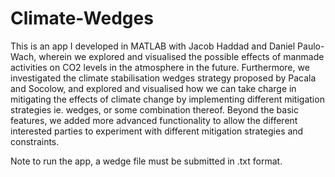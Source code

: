 # Climate-Wedges

This is an app I developed in MATLAB with Jacob Haddad and Daniel Paulo-Wach, wherein we explored and visualised the possible effects of manmade activities on CO2 levels in the atmosphere in the future. Furthermore, we investigated the climate stabilisation wedges strategy proposed by Pacala and Socolow, and explored and visualised how we can take charge in mitigating the effects of climate change by implementing different mitigation strategies ie. wedges, or some combination thereof. Beyond the basic features, we added more advanced functionality to allow the different interested parties to experiment with different mitigation strategies and constraints.

Note to run the app, a wedge file must be submitted in .txt format. 

